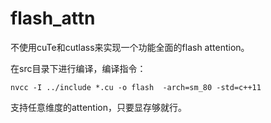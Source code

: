 # flash_attn
不使用cuTe和cutlass来实现一个功能全面的flash attention。

在src目录下进行编译，编译指令：

```nvcc -I ../include *.cu -o flash  -arch=sm_80 -std=c++11```

支持任意维度的attention，只要显存够就行。

